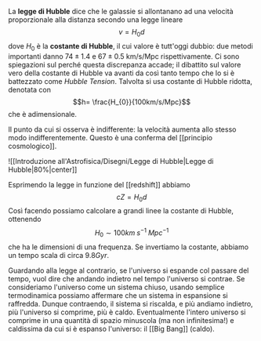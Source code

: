 La **legge di Hubble** dice che le galassie si allontanano ad una velocità proporzionale alla distanza secondo una legge lineare
$$v=H_{0}d$$
dove $H_{0}$ è la **costante di Hubble**, il cui valore è tutt'oggi dubbio: due metodi importanti danno $74\pm1.4$ e $67\pm0.5$ km/s/Mpc rispettivamente. Ci sono spiegazioni sul perché questa discrepanza accade; il dibattito sul valore vero della costante di Hubble va avanti da così tanto tempo che lo si è battezzato come *Hubble Tension*. Talvolta si usa costante di Hubble ridotta, denotata con
$$h= \frac{H_{0}}{100km/s/Mpc}$$
che è adimensionale.

Il punto da cui si osserva è indifferente: la velocità aumenta allo stesso modo indifferentemente. Questo è una conferma del [[principio cosmologico]].

![[Introduzione all'Astrofisica/Disegni/Legge di Hubble|Legge di Hubble|80%|center]]

Esprimendo la legge in funzione del [[redshift]] abbiamo
$$cZ=H_{0}d$$
Così facendo possiamo calcolare a grandi linee la costante di Hubble, ottenendo
$$H_{0}\sim100km\;s^{-1}\;Mpc^{-1}$$
che ha le dimensioni di una frequenza. Se invertiamo la costante, abbiamo un tempo scala di circa $9.8Gyr$.

Guardando alla legge al contrario, se l'universo si espande col passare del tempo, vuol dire che andando indietro nel tempo l'universo si contrae. Se consideriamo l'universo come un sistema chiuso, usando semplice termodinamica possiamo affermare che un sistema in espansione si raffredda. Dunque contraendo, il sistema si riscalda, e più andiamo indietro, più l'universo si comprime, più è caldo. Eventualmente l'intero universo si comprime in una quantità di spazio minuscola (ma non infinitesima!) e caldissima da cui si è espanso l'universo: il [[Big Bang]] (caldo).